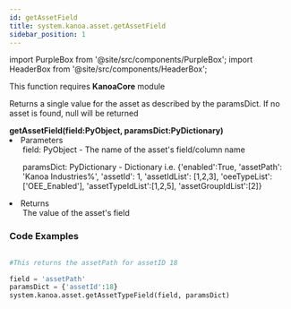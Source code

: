 ```yaml
---
id: getAssetField
title: system.kanoa.asset.getAssetField
sidebar_position: 1
---
```

import PurpleBox from '@site/src/components/PurpleBox';
import HeaderBox from '@site/src/components/HeaderBox';

<PurpleBox>This function requires <b>KanoaCore</b> module</PurpleBox>

<HeaderBox header="Description">Returns a single value for the asset as described by the paramsDict. If no asset is found, null will be returned</HeaderBox>

<HeaderBox header="Syntax">
    <b>getAssetField(field:PyObject, paramsDict:PyDictionary)</b>
    <li> Parameters <br />
        <ul> field: PyObject - The name of the asset's field/column name <br /> </ul>
        <ul> paramsDict: PyDictionary - Dictionary i.e. &#123;'enabled':True, 'assetPath': 'Kanoa Industries%', 'assetId': 1, 'assetIdList': [1,2,3], 'oeeTypeList':['OEE_Enabled'], 'assetTypeIdList':[1,2,5], 'assetGroupIdList':[2]} </ul>
    </li>
    <li> Returns <br />
        <ul> The value of the asset's field <br /> </ul>
    </li>
</HeaderBox>


### Code Examples

```py

#This returns the assetPath for assetID 18

field = 'assetPath'
paramsDict = {'assetId':18}
system.kanoa.asset.getAssetTypeField(field, paramsDict)
```

